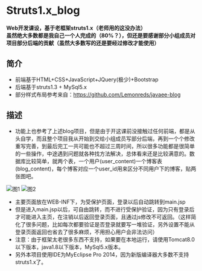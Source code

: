 # Struts1.x_blog
__Web开发课设，基于老框架struts1.x（老师用的这没办法）__  
__虽然绝大多数都是我自己一个人完成的（80%？），但还是要感谢部分小组成员对项目部分后端的贡献（虽然大多数写的还是要经过修改才能使用）__


## 简介
* 前端基于HTML+CSS+JavaScript+JQuery(极少)+Bootstrap 
* 后端基于struts1.3 + MySql5.x
* 部分样式布局参考来自：<https://github.com/Lemonreds/javaee-blog>

## 描述
* 功能上也参考了上述blog项目，但是由于开这课前没接触过任何前端，都是从头自学，而且整个项目我从开始到交给小组成员写部分后端，再到一个个修改重写完善，到最后完工一共可能也不超过三周时间，所以很多功能都是很简单的一些操作，中途遇到问题就各种找方法解决，总体看来还是比较满意的。数据库比较简单，就两个表，一个用户(user_content)一个博客表(blog_content)，每个博客对应一个user_id用来区分不同用户下的博客，贴两张图吧。  

![图1](https://github.com/Creekyu/MarkDownImageStorage/blob/master/1.png?raw=true)
![图2](https://github.com/Creekyu/MarkDownImageStorage/blob/master/2.png?raw=true)  

* 主要页面放在WEB-INF下，为受保护页面，登录以后自动跳转到main.jsp
* 但是进入main.jsp以后，可自由跳转，而不进行受保护验证，因为只有登录后才可能进入主页，在注销以后返回登录页面，且通过js修改不可返回。（这样简化了很多问题，比如每次都要验证是否登录就要写一堆验证，另外设置不能从登录页面返回也省去了很多麻烦，不用担心用户会非法访问） 
* 注意：由于框架太老很多东西不支持，如果要在本地运行，请使用Tomcat8.0以下版本，java1.8以下版本，MySql5.x版本。
* 另外本项目使用IDE为MyEclipse Pro 2014，因为新版编译器大多数不支持struts1.x了。


